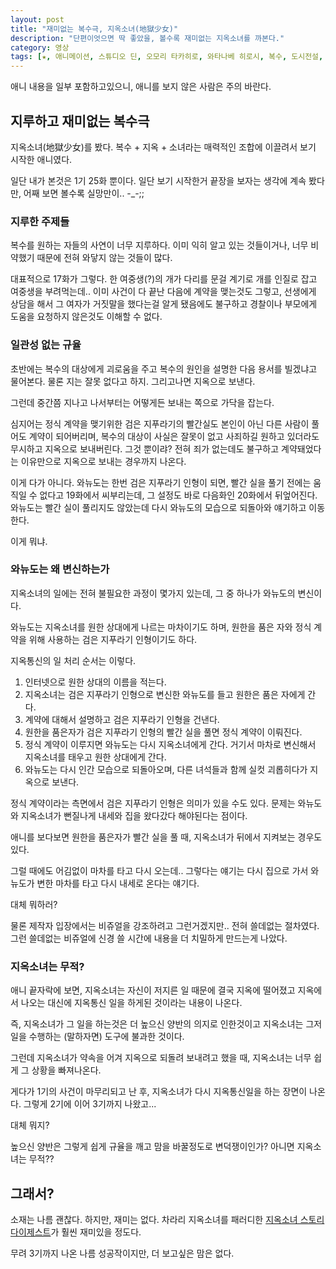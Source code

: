 ```yaml
---
layout: post
title: "재미없는 복수극, 지옥소녀(地獄少女)"
description: "단편이엇으면 딱 좋았을, 볼수록 재미없는 지옥소녀를 까본다."
category: 영상
tags: [★, 애니메이션, 스튜디오 딘, 오모리 타카히로, 와타나베 히로시, 복수, 도시전설, 까는리뷰]
---
```


<div class="im im-warning">
애니 내용을 일부 포함하고있으니, 애니를 보지 않은 사람은 주의 바란다.
</div>


## 지루하고 재미없는 복수극

지옥소녀(地獄少女)를 봤다.
복수 + 지옥 + 소녀라는 매력적인 조합에 이끌려서 보기 시작한 애니였다.

일단 내가 본것은 1기 25화 뿐이다.
일단 보기 시작한거 끝장을 보자는 생각에 계속 봤다만,
어째 보면 볼수록 실망만이.. -_-;;


### 지루한 주제들

복수를 원하는 자들의 사연이 너무 지루하다.
이미 익히 알고 있는 것들이거나,
너무 비약했기 때문에 전혀 와닿지 않는 것들이 많다.

대표적으로 17화가 그렇다.
한 여중생(?)의 개가 다리를 문걸 계기로
개를 인질로 잡고 여중생을 부려먹는데..
이미 사건이 다 끝난 다음에 계약을 맺는것도 그렇고,
선생에게 상담을 해서 그 여자가 거짓말을 했다는걸 알게 됐음에도 불구하고
경찰이나 부모에게 도움을 요청하지 않은것도 이해할 수 없다.


### 일관성 없는 규율

초반에는 복수의 대상에게 괴로움을 주고
복수의 원인을 설명한 다음 용서를 빌겠냐고 물어본다.
물론 지는 잘못 없다고 하지.
그리고나면 지옥으로 보낸다.

그런데 중간쯤 지나고 나서부터는
어떻게든 보내는 쪽으로 가닥을 잡는다.

심지어는 정식 계약을 맺기위한 검은 지푸라기의 빨간실도
본인이 아닌 다른 사람이 풀어도 계약이 되어버리며,
복수의 대상이 사실은 잘못이 없고 사죄하길 원하고 있더라도 무시하고 지옥으로 보내버린다.
그것 뿐이랴?
전혀 죄가 없는데도 불구하고 계약돼었다는 이유만으로 지옥으로 보내는 경우까지 나온다.

이게 다가 아니다.
와뉴도는 한번 검은 지푸라기 인형이 되면, 빨간 실을 풀기 전에는 움직일 수 없다고
19화에서 씨부리는데, 그 설정도 바로 다음화인 20화에서 뒤엎어진다.
와뉴도는 빨간 실이 풀리지도 않았는데 다시 와뉴도의 모습으로 되돌아와 얘기하고 이동한다.

이게 뭐냐.


### 와뉴도는 왜 변신하는가

지옥소녀의 일에는
전혀 불필요한 과정이 몇가지 있는데,
그 중 하나가 와뉴도의 변신이다.

와뉴도는 지옥소녀를 원한 상대에게 나르는 마차이기도 하며,
원한을 품은 자와 정식 계약을 위해 사용하는 검은 지푸라기 인형이기도 하다.

지옥통신의 일 처리 순서는 이렇다.

1. 인터넷으로 원한 상대의 이름을 적는다.
2. 지옥소녀는 검은 지푸라기 인형으로 변신한 와뉴도를 들고 원한은 품은 자에게 간다.
3. 계약에 대해서 설명하고 검은 지푸라기 인형을 건낸다.
4. 원한을 품은자가 검은 지푸라기 인형의 빨간 실을 풀면 정식 계약이 이뤄진다.
5. 정식 계약이 이루지면 와뉴도는 다시 지옥소녀에게 간다.
   거기서 마차로 변신해서 지옥소녀를 태우고 원한 상대에게 간다.
6. 와뉴도는 다시 인간 모습으로 되돌아오며, 다른 녀석들과 함께 실컷 괴롭히다가 지옥으로 보낸다.

정식 계약이라는 측면에서 검은 지푸라기 인형은 의미가 있을 수도 있다.
문제는 와뉴도와 지옥소녀가 뻔질나게 내세와 집을 왔다갔다 해야된다는 점이다.

애니를 보다보면 원한을 품은자가 빨간 실을 풀 때,
지옥소녀가 뒤에서 지켜보는 경우도 있다.

그럴 때에도 어김없이 마차를 타고 다시 오는데..
그렇다는 얘기는 다시 집으로 가서 와뉴도가 변한 마차를 타고 다시 내세로 온다는 얘기다.

대체 뭐하러?

물론 제작자 입장에서는 비쥬얼을 강조하려고 그런거겠지만..
전혀 쓸데없는 절차였다.
그런 쓸데없는 비쥬얼에 신경 쓸 시간에 내용을 더 치밀하게 만드는게 나았다.


### 지옥소녀는 무적?

애니 끝자락에 보면,
지옥소녀는 자신이 저지른 일 때문에 결국 지옥에 떨어졌고
지옥에서 나오는 대신에 지옥통신 일을 하게된 것이라는 내용이 나온다.

즉, 지옥소녀가 그 일을 하는것은
더 높으신 양반의 의지로 인한것이고
지옥소녀는 그저 일을 수행하는 (말하자면) 도구에 불과한 것이다.

그런데 지옥소녀가 약속을 어겨 지옥으로 되돌려 보내려고 했을 때,
지옥소녀는 너무 쉽게 그 상황을 빠져나온다.

게다가 1기의 사건이 마무리되고 난 후,
지옥소녀가 다시 지옥통신일을 하는 장면이 나온다.
그렇게 2기에 이어 3기까지 나왔고...

대체 뭐지?

높으신 양반은 그렇게 쉽게 규율을 깨고 맘을 바꿀정도로 변덕쟁이인가?
아니면 지옥소녀는 무적??



## 그래서?

소재는 나름 괜찮다.
하지만, 재미는 없다.
차라리 지옥소녀를 패러디한 [지옥소녀 스토리 다이제스트](http://seablue.egloos.com/1834104)가 훨씬 재미있을 정도다.

무려 3기까지 나온 나름 성공작이지만, 더 보고싶은 맘은 없다.
